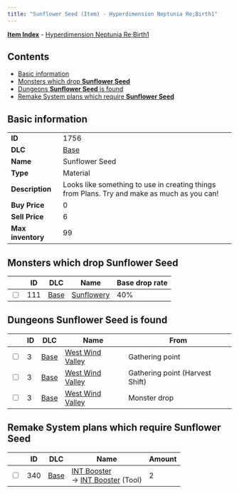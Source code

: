 ```yaml
---
title: "Sunflower Seed (Item) - Hyperdimension Neptunia Re;Birth1"
---
```


[**Item Index**](/neptunia/rb1/item/index.html) - [Hyperdimension Neptunia Re;Birth1](/neptunia/rb1)

## Contents

- [Basic information](#basic-information)
- [Monsters which drop **Sunflower Seed**](#monsters-which-drop-sunflower-seed)
- [Dungeons **Sunflower Seed** is found](#dungeons-sunflower-seed-is-found)
- [Remake System plans which require **Sunflower Seed**](#remake-system-plans-which-require-sunflower-seed)

## Basic information

|   |   |
| -- | -- |
| **ID** | 1756 |
| **DLC** | [Base](/neptunia/rb1/dlc/1-base.html) |
| **Name** | Sunflower Seed |
| **Type** | Material |
| **Description** | Looks like something to use in creating things from Plans. Try and make as much as you can! |
| **Buy Price** | 0 |
| **Sell Price** | 6 |
| **Max inventory** | 99 |

## Monsters which drop **Sunflower Seed**

|    | ID | DLC | Name | Base drop rate |
| -- | -- | --- | ---- | -------------- |
| <input type="checkbox" id="rb1-monster-1-111" class="trackbox" /> | 111 | [Base](/neptunia/rb1/dlc/1-base.html) | [Sunflowery](/neptunia/rb1/monster/1-111-sunflowery.html) | 40% |

## Dungeons **Sunflower Seed** is found

|    | ID | DLC | Name | From |
| -- | -- | --- | ---- | ---- |
| <input type="checkbox" id="rb1-dungeon-1-3" class="trackbox" /> | 3 | [Base](/neptunia/rb1/dlc/1-base.html) | [West Wind Valley](/neptunia/rb1/dungeon/1-3-west-wind-valley.html) | Gathering point |
| <input type="checkbox" id="rb1-dungeon-1-3" class="trackbox" /> | 3 | [Base](/neptunia/rb1/dlc/1-base.html) | [West Wind Valley](/neptunia/rb1/dungeon/1-3-west-wind-valley.html) | Gathering point (Harvest Shift) |
| <input type="checkbox" id="rb1-dungeon-1-3" class="trackbox" /> | 3 | [Base](/neptunia/rb1/dlc/1-base.html) | [West Wind Valley](/neptunia/rb1/dungeon/1-3-west-wind-valley.html) | Monster drop |

## Remake System plans which require **Sunflower Seed**

|    | ID | DLC | Name | Amount |
| -- | -- | --- | ---- | ------ |
| <input type="checkbox" id="rb1-remake-1-340" class="trackbox" /> | 340 | [Base](/neptunia/rb1/dlc/1-base.html) | [INT Booster](/neptunia/rb1/remake/1-340-int-booster.html)<br />→ [INT Booster](/neptunia/rb1/item/1-33-int-booster.html) (Tool) | 2 |